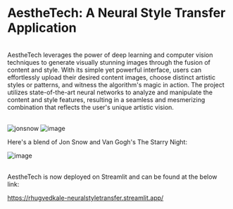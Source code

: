 # AestheTech: A Neural Style Transfer Application
<br />
AestheTech leverages the power of deep learning and computer vision techniques to generate visually stunning images through the fusion of content and style. With its simple yet powerful interface, users can effortlessly upload their desired content images, choose distinct artistic styles or patterns, and witness the algorithm's magic in action. The project utilizes state-of-the-art neural networks to analyze and manipulate the content and style features, resulting in a seamless and mesmerizing combination that reflects the user's unique artistic vision.
<br /><br />

![jonsnow](https://github.com/Rhugved-Kale/AestheTech-Neural_Style_Transfer/assets/86423298/7d48c43d-e7d9-4d1c-9854-bf014d9f1611)  ![image](https://github.com/Rhugved-Kale/AestheTech-Neural_Style_Transfer/assets/86423298/90241195-2dae-483d-a9d4-33f1f55c9ce9)

Here's a blend of Jon Snow and Van Gogh's The Starry Night:

![image](https://github.com/Rhugved-Kale/AestheTech-Neural_Style_Transfer/assets/86423298/610e1b02-7de9-4773-9814-421d4dd35c45)

<br />
AestheTech is now deployed on Streamlit and can be found at the below link:

https://rhugvedkale-neuralstyletransfer.streamlit.app/
